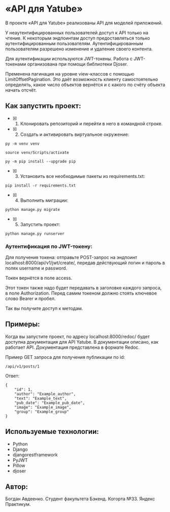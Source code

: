 # «API для Yatube» 

В проекте «API для Yatube» реализованы API для моделей приложений.

У неаутентифицированных пользователей доступ к API только на чтение. 
К некоторым эндпоинтам доступ предоставляться только аутентифицированным пользователям.
Аутентифицированным пользователям разрешено изменение и удаление своего контента.

Для аутентификации используются JWT-токены.
Работа с JWT-токенами организована при помощи библиотеки Djoser.

Пременена пагинация на уровне view-классов с помощью LimitOffsetPagination.
Это даёт возможность клиенту самостоятельно определять, какое число объектов вернётся и с какого по счёту объекта начать отсчёт.

## Как запустить проект:

- [x] 1) Клонировать репозиторий и перейти в него в командной строке.
- [x] 2) Cоздать и активировать виртуальное окружение:

```
py -m venv venv
```

```
source venv/Scripts/activate
```

```
py -m pip install --upgrade pip
```

- [x] 3) Установить все необходимые пакеты из requirements.txt:

```
pip install -r requirements.txt
```

- [x] 4) Выполнить миграции:

```
python manage.py migrate
```

- [x] 5) Запустить проект:

```
python manage.py runserver
```

### Аутентификация по JWT-токену:

Для получения токена: отправьте POST-запрос на эндпоинт localhost:8000/api/v1/jwt/create/, передав действующий логин и пароль в полях username и password. 

Токен вернётся в поле access.

Этот токен также надо будет передавать в заголовке каждого запроса, в поле Authorization. Перед самим токеном должно стоять ключевое слово Bearer и пробел.

Так вы получите доступ к методам.

## Примеры:

Когда вы запустите проект, по адресу localhost:8000/redoc/ будет доступна документация для API Yatube. В документации описано, как работает API. Документация представлена в формате Redoc.

Пример GET запроса для получения публикации по id:

```
/api/v1/posts/1 
```

Ответ:


```
{
    "id": 1,
    "author": "Example_author",
    "text": "Example_text",
    "pub_date": "Example_pub_date",
    "image": "Example_image",
    "group": "Example_group"
}
```

## Используемые технологии:

- Python
- Django 
- djangorestframework
- PyJWT
- Pillow
- djoser

## Автор:

Богдан Авдеенко.
Студент факультета Бэкенд. Когорта №33.
Яндекс Практикум.
